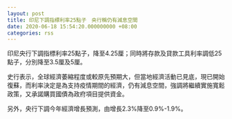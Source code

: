 ```yaml
---
layout: post
title: 印尼下調指標利率25點子　央行稱仍有減息空間
date: 2020-06-18 15:54:20.000000000 +08:00
categories: rss
---
```


印尼央行下調指標利率25點子，降至4.25厘；同時將存款及貸款工具利率調低25點子，分別降至3.5厘及5厘。

史行表示，全球經濟萎縮程度或較原先預期大，但當地經濟活動已見底，現已開始復蘇，而利率決定是為支持疫情期間的經濟，仍有減息空間，強調將繼續實施寬鬆政策，又承諾購買國債為政府項目提供資金。

另外，央行下調今年經濟增長預測，由增長2.3%降至0.9%-1.9%。
